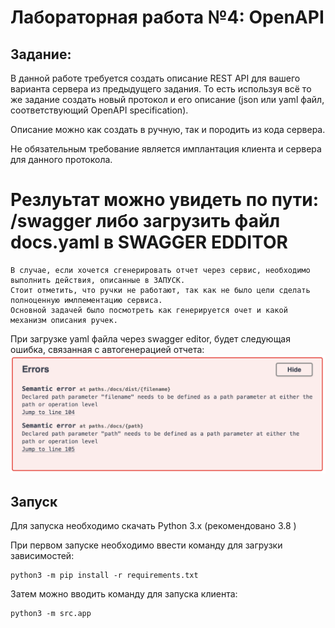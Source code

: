 # Лабораторная работа №4: OpenAPI

Задание:
--------------------------------------
В данной работе требуется создать описание REST API для вашего варианта сервера из предыдущего задания. То есть
используя всё то же задание создать новый протокол и его описание (json или yaml файл, соответствующий OpenAPI
specification).

Описание можно как создать в ручную, так и породить из кода сервера.

Не обязательным требование является имплантация клиента и сервера для данного протокола.


Резлуьтат можно увидеть по пути: /swagger либо загрузить файл docs.yaml в SWAGGER EDDITOR
===================================================

```
В случае, если хочется сгенерировать отчет через сервис, необходимо выполнить действия, описанные в ЗАПУСК.
Стоит отметить, что ручки не работают, так как не было цели сделать полноценную имлпементацию сервиса.
Основной задачей было посмотреть как генерируется очет и какой механизм описания ручек.
```

При загрузке yaml файла через swagger editor, будет следующая ошибка, связанная с автогенерацией отчета:
![alt text](error.png "Swagger error")

Запуск
--------------------------------------

Для запуска необходимо скачать Python 3.x (рекомендовано 3.8 )

При первом запуске необходимо ввести команду для загрузки зависимостей:

```
python3 -m pip install -r requirements.txt
```

Затем можно вводить команду для запуска клиента:

```
python3 -m src.app 
```
